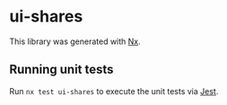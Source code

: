 # ui-shares

This library was generated with [Nx](https://nx.dev).

## Running unit tests

Run `nx test ui-shares` to execute the unit tests via [Jest](https://jestjs.io).
